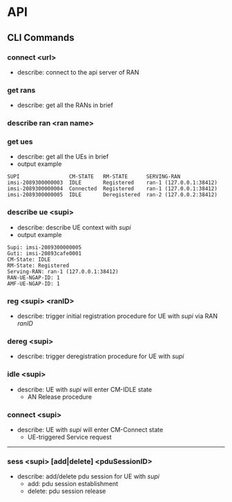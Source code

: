 # API

## CLI Commands

### connect \<url\>
- describe: connect to the api server of RAN

### get rans
- describe: get all the RANs in brief

### describe ran \<ran name\>

### get ues
- describe: get all the UEs in brief
- output example
```shell
SUPI                CM-STATE   RM-STATE      SERVING-RAN
imsi-2089300000003  IDLE       Registered    ran-1 (127.0.0.1:38412)
imsi-2089300000004  Connected  Registered    ran-1 (127.0.0.1:38412)
imsi-2089300000005  IDLE       Deregistered  ran-2 (127.0.0.2:38412)
```

### describe ue \<supi\>
- describe: describe UE context with *supi*
- output example
```shell
Supi: imsi-2089300000005
Guti: imsi-20893cafe0001
CM-State: IDLE
RM-State: Registered
Serving-RAN: ran-1 (127.0.0.1:38412)
RAN-UE-NGAP-ID: 1
AMF-UE-NGAP-ID: 1
```

### reg \<supi\> \<ranID\>
- describe: trigger initial registration procedure for UE with *supi* via RAN *ranID*

### dereg \<supi\>
- describe: trigger deregistration procedure for UE with *supi*

### idle \<supi\>
- describe: UE with *supi* will enter CM-IDLE state
    - AN Release procedure

### connect \<supi\>
- describe: UE with *supi* will enter CM-Connect state
    - UE-triggered Service request

---

### sess \<supi\> [add|delete] \<pduSessionID\>
- describe: add/delete pdu session for UE with *supi*
    - add: pdu session establishment
    - delete: pdu session release
